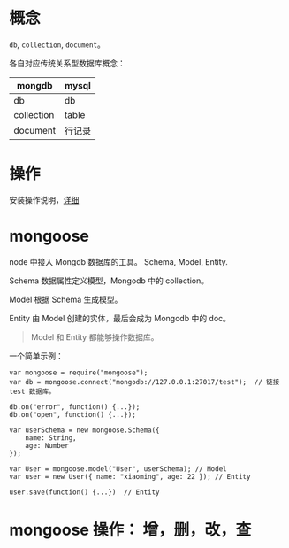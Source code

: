 # 概念

`db`, `collection`, `document`。

各自对应传统关系型数据库概念：

| mongdb | mysql |
| -- | -- |
| db | db |
| collection| table |
| document | 行记录 |

# 操作

安装操作说明，[详细](http://www.cnblogs.com/hoojo/archive/2011/06/01/2066426.html)

# mongoose

node 中接入 Mongdb 数据库的工具。 Schema, Model, Entity.

Schema 数据属性定义模型，Mongodb 中的 collection。

Model 根据 Schema 生成模型。

Entity 由 Model 创建的实体，最后会成为 Mongodb 中的 doc。

> Model 和 Entity 都能够操作数据库。

一个简单示例：

	var mongoose = require("mongoose");
	var db = mongoose.connect("mongodb://127.0.0.1:27017/test");  // 链接 test 数据库。

	db.on("error", function() {...});
	db.on("open", function() {...});

	var userSchema = new mongoose.Schema({
		name: String,
		age: Number
	});

	var User = mongoose.model("User", userSchema); // Model
	var user = new User({ name: "xiaoming", age: 22 }); // Entity

	user.save(function() {...})  // Entity 

# mongoose 操作： 增，删，改，查